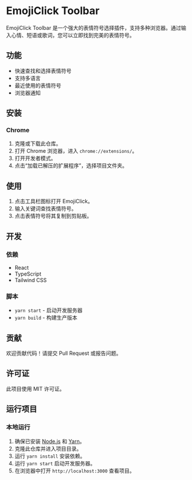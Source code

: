 # EmojiClick Toolbar

EmojiClick Toolbar 是一个强大的表情符号选择插件，支持多种浏览器。通过输入心情、短语或歌词，您可以立即找到完美的表情符号。

## 功能

- 快速查找和选择表情符号
- 支持多语言
- 最近使用的表情符号
- 浏览器通知

## 安装

### Chrome

1. 克隆或下载此仓库。
2. 打开 Chrome 浏览器，进入 `chrome://extensions/`。
3. 打开开发者模式。
4. 点击“加载已解压的扩展程序”，选择项目文件夹。

<!-- ### Firefox -->

<!-- 1. 确保已安装 `web-ext` 工具。
2. 在项目目录中运行 `web-ext run` 进行测试。
3. 使用 `web-ext build` 打包插件。 -->

## 使用

1. 点击工具栏图标打开 EmojiClick。
2. 输入关键词查找表情符号。
3. 点击表情符号将其复制到剪贴板。

## 开发

### 依赖

- React
- TypeScript
- Tailwind CSS

### 脚本

- `yarn start` - 启动开发服务器
- `yarn build` - 构建生产版本

## 贡献

欢迎贡献代码！请提交 Pull Request 或报告问题。

## 许可证

此项目使用 MIT 许可证。

## 运行项目

### 本地运行

1. 确保已安装 [Node.js](https://nodejs.org/) 和 [Yarn](https://yarnpkg.com/)。
2. 克隆此仓库并进入项目目录。
3. 运行 `yarn install` 安装依赖。
4. 运行 `yarn start` 启动开发服务器。
5. 在浏览器中打开 `http://localhost:3000` 查看项目。 